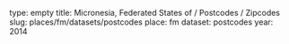type: empty
title: Micronesia, Federated States of / Postcodes / Zipcodes
slug: places/fm/datasets/postcodes
place: fm
dataset: postcodes
year: 2014
